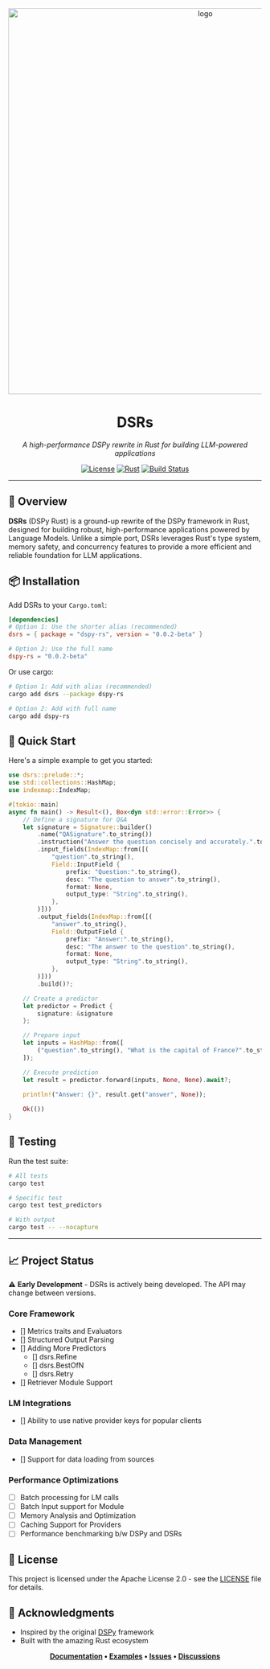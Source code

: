 <div align='center'>
<img width="768" alt="logo" src="https://github.com/user-attachments/assets/bdb80520-216e-4742-b016-b71ca6eaac03" />

# DSRs
<em>A high-performance DSPy rewrite in Rust for building LLM-powered applications</em>

[![License](https://img.shields.io/badge/License-Apache%202.0-blue.svg)](LICENSE)
[![Rust](https://img.shields.io/badge/rust-1.70+-orange.svg)](https://www.rust-lang.org)
[![Build Status](https://img.shields.io/badge/build-passing-green.svg)](#)

</div>

---

## 🚀 Overview

**DSRs** (DSPy Rust) is a ground-up rewrite of the DSPy framework in Rust, designed for building robust, high-performance applications powered by Language Models. Unlike a simple port, DSRs leverages Rust's type system, memory safety, and concurrency features to provide a more efficient and reliable foundation for LLM applications.

## 📦 Installation

Add DSRs to your `Cargo.toml`:

```toml
[dependencies]
# Option 1: Use the shorter alias (recommended)
dsrs = { package = "dspy-rs", version = "0.0.2-beta" }

# Option 2: Use the full name
dspy-rs = "0.0.2-beta"
```

Or use cargo:

```bash
# Option 1: Add with alias (recommended)
cargo add dsrs --package dspy-rs

# Option 2: Add with full name
cargo add dspy-rs
```

## 🔧 Quick Start

Here's a simple example to get you started:

```rust
use dsrs::prelude::*;
use std::collections::HashMap;
use indexmap::IndexMap;

#[tokio::main]
async fn main() -> Result<(), Box<dyn std::error::Error>> {
    // Define a signature for Q&A
    let signature = Signature::builder()
        .name("QASignature".to_string())
        .instruction("Answer the question concisely and accurately.".to_string())
        .input_fields(IndexMap::from([(
            "question".to_string(),
            Field::InputField {
                prefix: "Question:".to_string(),
                desc: "The question to answer".to_string(),
                format: None,
                output_type: "String".to_string(),
            },
        )]))
        .output_fields(IndexMap::from([(
            "answer".to_string(),
            Field::OutputField {
                prefix: "Answer:".to_string(),
                desc: "The answer to the question".to_string(),
                format: None,
                output_type: "String".to_string(),
            },
        )]))
        .build()?;

    // Create a predictor
    let predictor = Predict { 
        signature: &signature 
    };

    // Prepare input
    let inputs = HashMap::from([
        ("question".to_string(), "What is the capital of France?".to_string())
    ]);

    // Execute prediction
    let result = predictor.forward(inputs, None, None).await?;
    
    println!("Answer: {}", result.get("answer", None));

    Ok(())
}
```

## 🧪 Testing

Run the test suite:

```bash
# All tests
cargo test

# Specific test
cargo test test_predictors

# With output
cargo test -- --nocapture
```

---

## 📈 Project Status

⚠️ **Early Development** - DSRs is actively being developed. The API may change between versions.

### Core Framework
- [] Metrics traits and Evaluators
- [] Structured Output Parsing
- [] Adding More Predictors
    - [] dsrs.Refine
    - [] dsrs.BestOfN
    - [] dsrs.Retry
- [] Retriever Module Support

### LM Integrations
- [] Ability to use native provider keys for popular clients

### Data Management
- [] Support for data loading from sources

### Performance Optimizations
- [ ] Batch processing for LM calls
- [ ] Batch Input support for Module
- [ ] Memory Analysis and Optimization
- [ ] Caching Support for Providers
- [ ] Performance benchmarking b/w DSPy and DSRs

## 📄 License

This project is licensed under the Apache License 2.0 - see the [LICENSE](LICENSE) file for details.

## 🙏 Acknowledgments

- Inspired by the original [DSPy](https://github.com/stanfordnlp/dspy) framework
- Built with the amazing Rust ecosystem

<div align="center">

**[Documentation](https://docs.rs/dspy-rs) • [Examples](examples/) • [Issues](https://github.com/krypticmouse/dsrs/issues) • [Discussions](https://github.com/krypticmouse/dsrs/discussions)**

</div>
